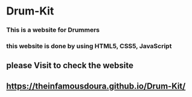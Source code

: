 # Drum-Kit

### This is a website for Drummers
### this website is done by using HTML5, CSS5, JavaScript
## please Visit to check the website
## https://theinfamousdoura.github.io/Drum-Kit/
